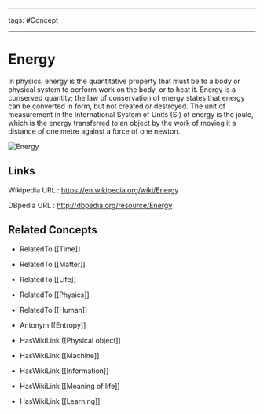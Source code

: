 




---

tags: #Concept

---
# Energy


In physics, energy is the quantitative property that must be to a body or physical system to perform work on the body, or to heat it. Energy is a conserved quantity; the law of conservation of energy states that energy can be converted in form, but not created or destroyed. The unit of measurement in the International System of Units (SI) of energy is the joule, which is the energy transferred to an object by the work of moving it a distance of one metre against a force of one newton.

![Energy](http://commons.wikimedia.org/wiki/Special:FilePath/Sun_in_February_(black_version).jpg?width=300)


## Links


Wikipedia URL : https://en.wikipedia.org/wiki/Energy

DBpedia URL : http://dbpedia.org/resource/Energy


## Related Concepts


- RelatedTo [[Time]]

- RelatedTo [[Matter]]

- RelatedTo [[Life]]

- RelatedTo [[Physics]]

- RelatedTo [[Human]]

- Antonym [[Entropy]]

- HasWikiLink [[Physical object]]

- HasWikiLink [[Machine]]

- HasWikiLink [[Information]]

- HasWikiLink [[Meaning of life]]

- HasWikiLink [[Learning]]